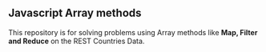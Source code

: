 <h2>Javascript Array methods</h2>
<p>This repository is for solving problems using Array methods like <b>Map, Filter and Reduce</b> on the REST Countries Data.</p>
